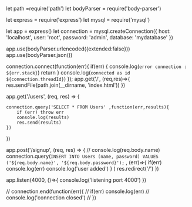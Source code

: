 let path =require('path')
let bodyParser = require('body-parser')


let express = require('express')
let mysql = require('mysql')


let app = express() 
let connection = mysql.createConnection({
    host: 'localhost',
    user: 'root',
    password: 'admin',
    database: 'mydatabase'
})


app.use(bodyParser.urlencoded({extended:false}))
app.use(bodyParser.json())

connection.connect(function(err){
    if(err) {
        console.log(`error connection : ${err.stack}`)
    return
    }
       console.log(`connected as id ${connection.threadId}`)
});
app.get('/', (req,res)=>{
    res.sendFile(path.join(__dirname, 'index.html'))
})


app.get('/users', (req, res) => {

    connection.query('SELECT * FROM Users' ,function(err,results){
        if (err) throw err
        console.log(results)
        res.send(results)
    })
})

app.post('/signup', (req, res) => {
    // console.log(req.body.name)
    connection.query(`INSERT INTO Users (name, password) VALUES ('${req.body.name}', '${req.body.password}');`
    , (err)=>{
        if(err) console.log(err) 
        console.log('user added')
    } )
    res.redirect('/')
})



app.listen(4000, ()=>{
    console.log('listening port 4000')
})







// connection.end(function(err){
//     if(err) console.log(err)
//     console.log('connection closed')
// })